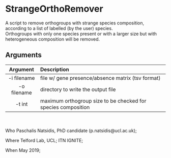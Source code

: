 # StrangeOrthoRemover

A script to remove orthogroups with strange species composition, according to a list of labelled (by the user) species. <br>
Orthogroups with only one species present or with a larger size but with heterogeneous composition will be removed.

## Arguments
Argument    |  Description             
:-------------:|:-----------------------
-i filename | file w/ gene presence/absence matrix (tsv format)
-o filename | directory to write the output file
-t int | maximum orthogroup size to be checked for species composition 
<br>  

<br> 
Who
Paschalis Natsidis, PhD candidate (p.natsidis@ucl.ac.uk); 

Where
Telford Lab, UCL;
ITN IGNITE; 

When
May 2019;
